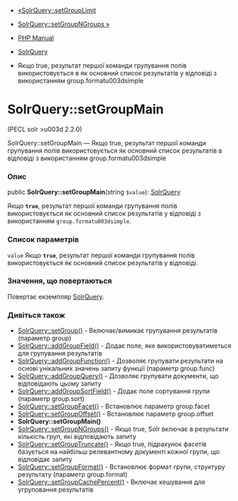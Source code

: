 - [«SolrQuery::setGroupLimit](solrquery.setgrouplimit.md)
- [SolrQuery::setGroupNGroups »](solrquery.setgroupngroups.md)

- [PHP Manual](index.md)
- [SolrQuery](class.solrquery.md)
- Якщо true, результат першої команди групування полів використовується в
як основний список результатів у відповіді з використанням
group.formatu003dsimple

# SolrQuery::setGroupMain

(PECL solr \>u003d 2.2.0)

SolrQuery::setGroupMain — Якщо true, результат першої команди
групування полів використовується як основний список результатів в
відповіді з використанням group.formatu003dsimple

### Опис

public **SolrQuery::setGroupMain**(string `$value`):
[SolrQuery](class.solrquery.md)

Якщо **`true`**, результат першої команди групування полів використовується
як основний список результатів у відповіді з використанням
`group.formatu003dsimple`.

### Список параметрів

`value`
Якщо **`true`**, результат першої команди групування полів використовується
як основний список результатів у відповіді.

### Значення, що повертаються

Повертає екземпляр [SolrQuery](class.solrquery.md).

### Дивіться також

- [SolrQuery::setGroup()](solrquery.setgroup.md) -
Включає/вимикає групування результатів (параметр group)
- [SolrQuery::addGroupField()](solrquery.addgroupfield.md) -
Додає поле, яке використовуватиметься для групування
результатів
- [SolrQuery::addGroupFunction()](solrquery.addgroupfunction.md) -
Дозволяє групувати результати на основі унікальних значень
запиту функції (параметр group.func)
- [SolrQuery::addGroupQuery()](solrquery.addgroupquery.md) -
Дозволяє групувати документи, що відповідають цьому запиту
- [SolrQuery::addGroupSortField()](solrquery.addgroupsortfield.md) -
Додає поле сортування групи (параметр group.sort)
- [SolrQuery::setGroupFacet()](solrquery.setgroupfacet.md) -
Встановлює параметр group.facet
- [SolrQuery::setGroupOffset()](solrquery.setgroupoffset.md) -
Встановлює параметр group.offset
- **SolrQuery::setGroupMain()**
- [SolrQuery::setGroupNGroups()](solrquery.setgroupngroups.md) -
Якщо true, Solr включає в результати кількість груп, які
відповідають запиту
- [SolrQuery::setGroupTruncate()](solrquery.setgrouptruncate.md) -
Якщо true, підрахунок фасетів базується на найбільш релевантному документі
кожної групи, що відповідає запиту
- [SolrQuery::setGroupFormat()](solrquery.setgroupformat.md) -
Встановлює формат групи, структуру результату (параметр
group.format)
- [SolrQuery::setGroupCachePercent()](solrquery.setgroupcachepercent.md) -
Включає кешування для угруповання результатів
